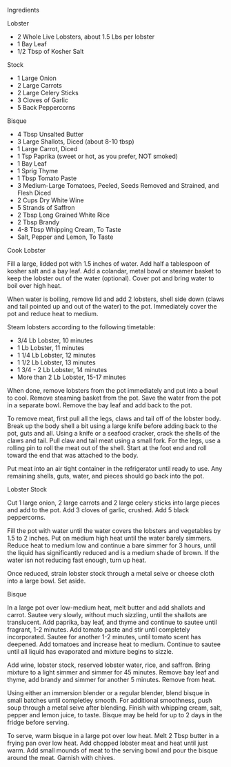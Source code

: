 Ingredients

Lobster

- 2 Whole Live Lobsters, about 1.5 Lbs per lobster
- 1 Bay Leaf
- 1/2 Tbsp of Kosher Salt

Stock

- 1 Large Onion
- 2 Large Carrots
- 2 Large Celery Sticks
- 3 Cloves of Garlic
- 5 Back Peppercorns

Bisque

- 4 Tbsp Unsalted Butter
- 3 Large Shallots, Diced (about 8-10 tbsp)
- 1 Large Carrot, Diced
- 1 Tsp Paprika (sweet or hot, as you prefer, NOT smoked)
- 1 Bay Leaf
- 1 Sprig Thyme
- 1 Tbsp Tomato Paste
- 3 Medium-Large Tomatoes, Peeled, Seeds Removed and Strained, and Flesh Diced
- 2 Cups Dry White Wine
- 5 Strands of Saffron
- 2 Tbsp Long Grained White Rice
- 2 Tbsp Brandy
- 4-8 Tbsp Whipping Cream, To Taste
- Salt, Pepper and Lemon, To Taste




Cook Lobster

Fill a large, lidded pot with 1.5 inches of water. Add half a tablespoon of 
kosher salt and a bay leaf. Add a colandar, metal bowl or steamer basket to 
keep the lobster out of the water (optional). Cover pot and bring water to 
boil over high heat.

When water is boiling, remove lid and add 2 lobsters, shell side down 
(claws and tail pointed up and out of the water) to the pot. Immediately 
cover the pot and reduce heat to medium.

Steam lobsters according to the following timetable:
 - 3/4 Lb Lobster, 10 minutes
 - 1 Lb Lobster, 11 minutes
 - 1 1/4 Lb Lobster, 12 minutes
 - 1 1/2 Lb Lobster, 13 minutes
 - 1 3/4 - 2 Lb Lobster, 14 minutes
 - More than 2 Lb Lobster, 15-17 minutes

When done, remove lobsters from the pot immediately and put into a bowl to cool.
Remove steaming basket from the pot. Save the water from the pot in a separate
bowl. Remove the bay leaf and add back to the pot.

To remove meat, first pull all the legs, claws and tail off of the lobster body. 
Break up the body shell a bit using a large knife before adding back to the pot,
guts and all. Using a knife or a seafood cracker, crack the shells of the claws
and tail. Pull claw and tail meat using a small fork. For the legs, use a 
rolling pin to roll the meat out of the shell. Start at the foot end and roll
toward the end that was attached to the body.

Put meat into an air tight container in the refrigerator until ready to use.
Any remaining shells, guts, water, and pieces should go back into the pot.



Lobster Stock

Cut 1 large onion, 2 large carrots and 2 large celery sticks into large pieces 
and add to the pot. Add 3 cloves of garlic, crushed. Add 5 black peppercorns.

Fill the pot with water until the water covers the lobsters and vegetables by 
1.5 to 2 inches. Put on medium high heat until the water barely simmers. Reduce 
heat to medium low and continue a bare simmer for 3 hours, until the liquid 
has significantly reduced and is a medium shade of brown. If the water isn not
reducing fast enough, turn up heat.

Once reduced, strain lobster stock through a metal seive or cheese cloth into
a large bowl. Set aside.


 
Bisque

In a large pot over low-medium heat, melt butter and add shallots and carrot.
Sautee very slowly, without much sizzling, until the shallots are translucent.
Add paprika, bay leaf, and thyme and continue to sautee until fragrant, 1-2
minutes. Add tomato paste and stir until completely incorporated. Sautee for
another 1-2 minutes, until tomato scent has deepened. Add tomatoes and increase
heat to medium. Continue to sautee until all liquid has evaporated and mixture 
begins to sizzle. 

Add wine, lobster stock, reserved lobster water, rice, and saffron. Bring 
mixture to a light simmer and simmer for 45 minutes. Remove bay leaf and thyme,
add brandy and simmer for another 5 minutes. Remove from heat.

Using either an immersion blender or a regular blender, blend bisque in small
batches until completley smooth. For additional smoothness, push soup through
a metal seive after blending. Finish with whipping cream, salt, pepper and 
lemon juice, to taste. Bisque may be held for up to 2 days in the fridge 
before serving.

To serve, warm bisque in a large pot over low heat. Melt 2 Tbsp butter in a 
frying pan over low heat. Add chopped lobster meat and heat until just warm.
Add small mounds of meat to the serving bowl and pour the bisque around the 
meat. Garnish with chives.






